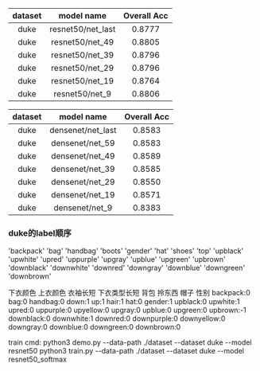 | dataset | model name | Overall Acc |
| :----: | :----: | :----: |
| duke | resnet50/net_last | 0.8777 |
| duke | resnet50/net_49 | 0.8805 | 
| duke | resnet50/net_39 | 0.8796 | 
| duke | resnet50/net_29 | 0.8796 | 
| duke | resnet50/net_19 | 0.8764 | 
| duke | resnet50/net_9 | 0.8806 | 



| dataset | model name | Overall Acc |
| :----: | :----: | :----: |
| duke | densenet/net_last | 0.8583 |
| duke | densenet/net_59 | 0.8583 | 
| duke | densenet/net_49 | 0.8589 | 
| duke | densenet/net_39 | 0.8585 | 
| duke | densenet/net_29 | 0.8550| 
| duke | densenet/net_19 | 0.8571 | 
| duke | densenet/net_9 | 0.8383 | 

### duke的label顺序
'backpack'
'bag'
'handbag'
'boots'
'gender'
'hat'
'shoes'
'top'
'upblack'
'upwhite'
'upred'
'uppurple'
'upgray'
'upblue'
'upgreen'
'upbrown'
'downblack'
'downwhite'
'downred'
'downgray'
'downblue'
'downgreen'
'downbrown'







下衣颜色 上衣颜色 衣袖长短  下衣类型长短 背包  拎东西 帽子 性别
backpack:0
bag:0
handbag:0
down:1
up:1
hair:1
hat:0
gender:1
upblack:0
upwhite:1
upred:0
uppurple:0
upyellow:0
upgray:0
upblue:0
upgreen:0
upbrown:-1
downblack:0
downwhite:1
downred:0
downpurple:0
downyellow:0
downgray:0
downblue:0
downgreen:0
downbrown:0



train cmd:
python3  demo.py  --data-path  ./dataset  --dataset  duke  --model  resnet50
python3  train.py  --data-path  ./dataset  --dataset  duke  --model  resnet50_softmax